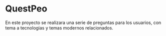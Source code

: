 <h1>QuestPeo</h1>
En este proyecto se realizara una serie de preguntas para los usuarios, con tema a tecnologias y temas modernos relacionados.
